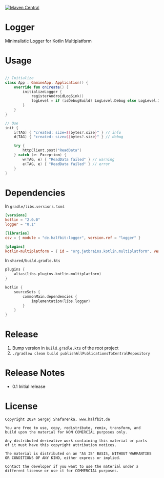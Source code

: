 [![Maven Central](http://img.shields.io/maven-central/v/de.halfbit/logger.svg)](https://central.sonatype.com/artifact/de.halfbit/logger)

# Logger

Minimalistic Logger for Kotlin Multiplatform

# Usage

```kotlin

// Initialize
class App : GamineApp, Application() {
    override fun onCreate() {
        initializeLogger {
            registerAndroidLogSink()
            logLevel = if (isDebugBuild) LogLevel.Debug else LogLevel.Info
        }
    }
}

// Use
init {
    i(TAG) { "created: size=${bytes?.size}" } // info
    d(TAG) { "created: size=${bytes?.size}" } // debug

    try {
        httpClient.post("ReadData")
    } catch (e: Exception) {
        w(TAG, e) { "ReadData failed" } // warning
        e(TAG, e) { "ReadData failed" } // error
    }
}

```

# Dependencies

In `gradle/libs.versions.toml`

```toml
[versions]
kotlin = "2.0.0"
logger = "0.1"

[libraries]
csv = { module = "de.halfbit:logger", version.ref = "logger" }

[plugins]
kotlin-multiplatform = { id = "org.jetbrains.kotlin.multiplatform", version.ref = "kotlin" }
```

In `shared/build.gradle.kts`

```kotlin
plugins {
    alias(libs.plugins.kotlin.multiplatform)
}

kotlin {
    sourceSets {
        commonMain.dependencies {
            implementation(libs.logger)
        }
    }
}
```

# Release

1. Bump version in `build.gradle.kts` of the root project
2. `./gradlew clean build publishAllPublicationsToCentralRepository`

# Release Notes

- 0.1 Initial release

# License

```
Copyright 2024 Sergej Shafarenka, www.halfbit.de

You are free to use, copy, redistribute, remix, transform, and 
build upon the material for NON COMERCIAL purposes only.

Any distributed derivative work containing this material or parts 
of it must have this copyright attribution notices.

The material is distributed on an "AS IS" BASIS, WITHOUT WARRANTIES 
OR CONDITIONS OF ANY KIND, either express or implied.

Contact the developer if you want to use the material under a 
different license or use it for COMMERCIAL purposes.
```
